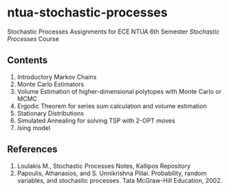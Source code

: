 # ntua-stochastic-processes
Stochastic Processes Assignments for ECE NTUA 6th Semester _Stochastic Processes_ Course

## Contents 

1. Introductory Markov Chains
2. Monte Carlo Estimators 
3. Volume Estimation of higher-dimensional polytopes with Monte Carlo or MCMC
4. Ergodic Theorem for series sum calculation and volume estimation
5. Stationary Distributions
6. Simulated Annealing for solving TSP with 2-OPT moves
7. Ising model 

## References

1. Loulakis M., Stochastic Processes Notes, Kallipos Repository
2. Papoulis, Athanasios, and S. Unnikrishna Pillai. Probability, random variables, and stochastic processes. Tata McGraw-Hill Education, 2002.
